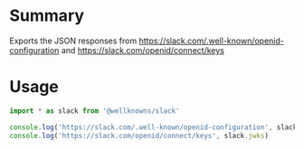 # Summary

Exports the JSON responses from https://slack.com/.well-known/openid-configuration and https://slack.com/openid/connect/keys

# Usage

```js
import * as slack from '@wellknowns/slack'

console.log('https://slack.com/.well-known/openid-configuration', slack.metadata)
console.log('https://slack.com/openid/connect/keys', slack.jwks)
```
